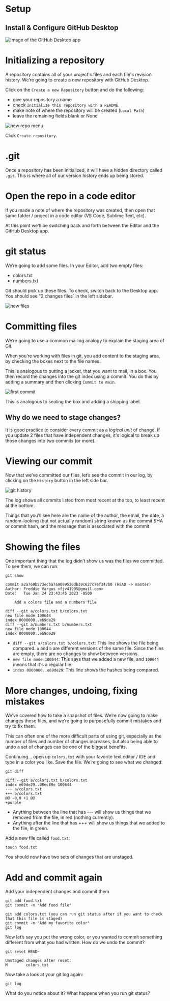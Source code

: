 # Setup

## Install & Configure GitHub Desktop

![image of the GitHub Desktop app](github-desktop-get-started.png)


# Initializing a repository

A repository contains all of your project's files and each file's revision history. We’re going to create a new repository with GitHub Desktop.

Click on the `Create a new Repository` button and do the following:

- give your repository a name
- check `Initialize this repository with a README`. 
- make note of where the repository will be created (`Local Path`)
- leave the remaining fields blank or None

![new repo menu](new-repo-menu.png)

Click `Create repository`.

# .git

Once a repository has been initialized, it will have a hidden directory called `.git`. This is where all of our version history ends up being stored.


# Open the repo in a code editor

If you made a note of where the repository was created, then open that same folder / project in a code editor (VS Code, Sublime Text, etc).

At this point we'll be switching back and forth between the Editor and the GitHub Desktop app.

# git status

We’re going to add some files. In your Editor, add two empty files:

- colors.txt 
- numbers.txt

Git should pick up these files. To check, switch back to the Desktop app. You should see "2 changes files` in the left sidebar.

![new files](new-files.png)


# Committing files


We’re going to use a common mailing analogy to explain the staging area of Git.


When you’re working with files in git, you add content to the staging area, by checking the boxes next to the file names.

This is analogous to putting a jacket, that you want to mail, in a box. You then record the changes into the git index using a commit. You do this by adding a summary and then clicking `Commit to main`.

![first commit](first-commit.png)

This is analogous to sealing the box and adding a shipping label.


## Why do we need to stage changes?

It is good practice to consider every commit as a *logical unit* of change. If you update 2 files that have independent changes, it's logical to break up those changes into two commits (or more).

# Viewing our commit

Now that we’ve committed our files, let’s see the commit in our log, by clicking on the `History` button in the left side bar.

![git history](git-history.png)

The log shows all commits listed from most recent at the top, to least recent at the bottom.

Things that you’ll see here are the name of the author, the email, the date, a random-looking (but not actually random) string known as the commit SHA or commit hash, and the message that is associated with the commit


# Showing the files

One important thing that the log didn’t show us was the files we committed. To see them, we can run:

```console
git show

commit a2a769b573ecba7a9099530db39c627c7ef347b0 (HEAD -> master)
Author: Freddie Vargus <fjv41995@gmail.com>
Date:   Tue Jan 24 23:43:45 2023 -0500

	Add a colors file and a numbers file

diff --git a/colors.txt b/colors.txt
new file mode 100644
index 0000000..e69de29
diff --git a/numbers.txt b/numbers.txt
new file mode 100644
index 0000000..e69de29
```

- `diff --git a/colors.txt b/colors.txt`: This line shows the file being compared. `a` and `b` are different versions of the same file. Since the files are empty, there are no changes to show between versions.
- `new file mode 100644`: This says that we added a new file, and `100644` means that it's a regular file.
- `index 0000000..e69de29`: This line shows the hashes being compared.

# More changes, undoing, fixing mistakes


We’ve covered how to take a snapshot of files. We’re now going to make changes those files, and we’re going to purposefully commit mistakes and try to fix them.


This can often one of the more difficult parts of using git, especially as the number of files and number of changes increases, but also being able to undo a set of changes can be one of the biggest benefits.


Continuing... open up `colors.txt` with your favorite text editor / IDE and type in a color you like. Save the file. We’re going to see what we changed:

```console
git diff

diff --git a/colors.txt b/colors.txt
index e69de29..08ec89e 100644
--- a/colors.txt
+++ b/colors.txt
@@ -0,0 +1 @@
+purple
```

- Anything between the line that has --- will show us things that we removed from the file, in red (nothing currently).
- Anything after the line that has +++ will show us things that we added to the file, in green.

Add a new file called `food.txt`:

```console
touch food.txt
```

You should now have two sets of changes that are unstaged.


# Add and commit again

Add your independent changes and commit them

```console
git add food.txt
git commit -m "Add food file"

git add colors.txt (you can run git status after if you want to check that this file is staged)
git commit -m "Add my favorite color"
git log
```

Now let’s say you put the wrong color, or you wanted to commit something different from what you had written. How do we undo the commit?

```console
git reset HEAD~

Unstaged changes after reset:
M        colors.txt
```

Now take a look at your git log again:

```console
git log
```

What do you notice about it? What happens when you run git status?




